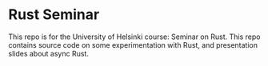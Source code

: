 # Rust Seminar

This repo is for the University of Helsinki course: Seminar on Rust. This repo
contains source code on some experimentation with Rust, and presentation slides
about async Rust.

